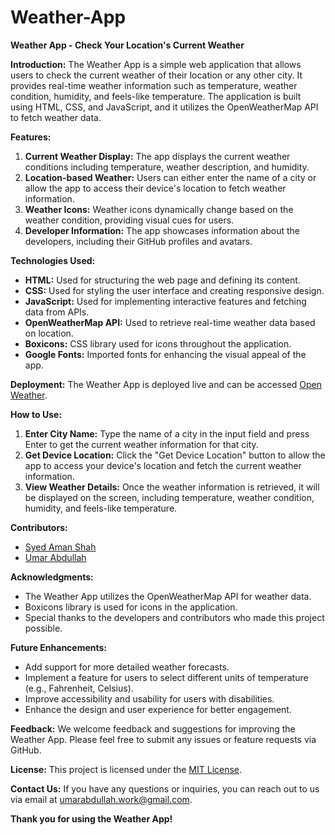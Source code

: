 # Weather-App
**Weather App - Check Your Location's Current Weather**

**Introduction:**
The Weather App is a simple web application that allows users to check the current weather of their location or any other city. It provides real-time weather information such as temperature, weather condition, humidity, and feels-like temperature. The application is built using HTML, CSS, and JavaScript, and it utilizes the OpenWeatherMap API to fetch weather data.

**Features:**
1. **Current Weather Display:** The app displays the current weather conditions including temperature, weather description, and humidity.
2. **Location-based Weather:** Users can either enter the name of a city or allow the app to access their device's location to fetch weather information.
3. **Weather Icons:** Weather icons dynamically change based on the weather condition, providing visual cues for users.
4. **Developer Information:** The app showcases information about the developers, including their GitHub profiles and avatars.

**Technologies Used:**
- **HTML:** Used for structuring the web page and defining its content.
- **CSS:** Used for styling the user interface and creating responsive design.
- **JavaScript:** Used for implementing interactive features and fetching data from APIs.
- **OpenWeatherMap API:** Used to retrieve real-time weather data based on location.
- **Boxicons:** CSS library used for icons throughout the application.
- **Google Fonts:** Imported fonts for enhancing the visual appeal of the app.

**Deployment:**
The Weather App is deployed live and can be accessed [Open Weather](<https://open-weatherr.netlify.app/>).

**How to Use:**
1. **Enter City Name:** Type the name of a city in the input field and press Enter to get the current weather information for that city.
2. **Get Device Location:** Click the "Get Device Location" button to allow the app to access your device's location and fetch the current weather information.
3. **View Weather Details:** Once the weather information is retrieved, it will be displayed on the screen, including temperature, weather condition, humidity, and feels-like temperature.

**Contributors:**
- [Syed Aman Shah](<https://github.com/amanxsyed>)
- [Umar Abdullah](<https://github.com/umarabdullah-991>)

**Acknowledgments:**
- The Weather App utilizes the OpenWeatherMap API for weather data.
- Boxicons library is used for icons in the application.
- Special thanks to the developers and contributors who made this project possible.

**Future Enhancements:**
- Add support for more detailed weather forecasts.
- Implement a feature for users to select different units of temperature (e.g., Fahrenheit, Celsius).
- Improve accessibility and usability for users with disabilities.
- Enhance the design and user experience for better engagement.

**Feedback:**
We welcome feedback and suggestions for improving the Weather App. Please feel free to submit any issues or feature requests via GitHub.

**License:**
This project is licensed under the [MIT License](<https://opensource.org/license/mit>).

**Contact Us:**
If you have any questions or inquiries, you can reach out to us via email at [umarabdullah.work@gmail.com](mailto:umarabdullah.work@gmail.com).

**Thank you for using the Weather App!**